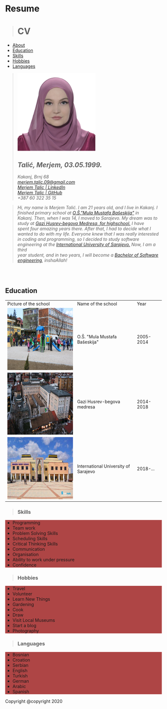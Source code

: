 # Resume
<html>

<head>

<title> CV: TalićMerjem </title>
<link rel="stylesheet" type="text/css" href="style.css" >

</head>

<body>
<div id="container">
<div id="header"> 
<blockquote>
<h1> CV </h1>
</blockquote>
</div>

<div id="content">
<div id="nav">

    
<ul>
<li> <a href="#"> About</a> </li>
<li> <a href="#">Education</li> </a>
<li> <a href="#">Skills</li> </a>
<li> <a href="#">Hobbies</li> </a>
<li> <a href="#">Languages</li> </a>

</ul>

</div>


<div id="main">
<blockquote>
    <p>
        <img src="slika za cv.jpg" width="250" height="250" title="This is Merjem's photo"> <br> </p>
<h2><i>Talić, Merjem, 03.05.1999.</i></h2>



<p><i>Kakanj, Brnj 68 <br>
    <a href="https://mail.google.com/mail/u/0/#inbox">merjem.talic.09@gmail.com </a> <br>
    <a href="https://www.linkedin.com/in/merjem-tali%C4%87-1901dms/">Merjem Talic | LinkedIn </a><br>
    <a href="https://github.com/MerjemT">Merjem Talic | GitHub</a><br>
+387 60 322 35 15<br> </i>
</blockquote>

</p>


<p>
<blockquote>
    <i>Hi, my name is Merjem Talić. I am 21 years old, and I live in Kakanj. I finished primary school at <a href="https://www.facebook.com/pages/category/Personal-Blog/OS-Mula-Mustafa-Baseskija-Kakanj-395776910972280/">  O.Š."Mula Mustafa Bašeskija"</a> in<br> Kakanj. Then, when I was 14, I moved to Sarajevo. My dream was to study at <a href="https://medresasa.edu.ba/">Gazi Husrev-begova Medresa, for highschool.</a> I have <br>
        spent four amazing years there. After that, I had to decide what I wanted to do with my life. Everyone knew that I was really interested <br> 
        in coding and programming, so I decided to study software engineering at the <a href="https://www.ius.edu.ba/bs">International University of Sarajevo.</a> Now, I am a third<br>
        year student, and in two years, I will become a <a href="https://en.wikipedia.org/wiki/Bachelor_of_Software_Engineering">Bachelor of Software engineering</a>, inshaAllah! </i>
         
</blockquote>

</p> <br>

</div> <br>



<div id="table">
    <h2>Education</h2>


<table>

<tr id="naslov">
<td> Picture of the school</td>
<td>Name of the school</td>
<td>Year</td>
</tr>

<tr>
<td><img src="osnovna.jpg" width="300" height="200" title="O.Š.Mula Mustafa Bašeskija"></td>
<td>O.Š. "Mula Mustafa Bašeskija"</td>
<td>2005-2014</td>
</tr>

<tr>
<td><img src="srednja.jpg" width="300" height="200" title="Gazi Husrev-begova medresa"> </td>
<td>Gazi Husrev-begova medresa </td>
<td> 2014-2018 </td>    
</tr>

<tr>
<td > <img src="fakultet.jpg" width="300" height="200" title="International University of Sarajevo"> </td>
<td>International University of Sarajevo</td>
<td>2018-...</td>
</tr>


</table>
</div>
</div>
</div>
<blockquote>     
     
<h3> Skills </h3>

<div id="Skills">
</blockquote>
<div style="background-color: rgb(174, 69, 69);">
    <ul type="square">
    <li>Programming</li>
    <li>Team work</li>
    <li>Problem Solving Skills</li>
    <li>Scheduling Skills</li>
    <li>Critical Thinking Skills</li>
    <li>Communication</li>
    <li>Organisation</li>
    <li>Ability to work under pressure</li>
    <li>Confidence</li>
    
  </ul>
</div>

</div>

  <blockquote>
       <div id="Hobbies"> 
        <h3>Hobbies</h3></blockquote>
        <div style="background-color: rgb(174, 69, 69);">
        <ul type="square">
        <li>Travel</li>
        <li>Volunteer</li>
        <li>Learn New Things</li>
        <li>Gardening</li>
        <li>Cook</li>
        <li>Draw</li>
        <li>Visit Local Museums</li>
        <li>Start a blog</li>
        <li>Photography</li>
        
  </ul>
        </div>
        </div>
        <blockquote>
          <div id="Languages"> 
<h3>Languages</h3>
        </blockquote>
             <div style="background-color: rgb(174, 69, 69);">
        
  <ul type="square">
        
   <li>Bosnian </li>
  <li>Croation</li>
   <li>Serbian</li>
  <li>English</li>
   <li>Turkish</li>
  <li>German</li>
   <li>Arabic</li>
   <li>Spanish</li>
  </ul>
        
</div>
</div>
<div id="footer">
Copyright @copyright 2020

</div>
</div>
</div>
</div>
</body>
</html>

